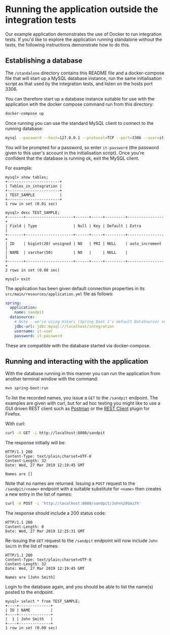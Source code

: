 # Running the application outside the integration tests

Our example application demonstrates the use of Docker to run integration tests. If you'd like to explore the application running standalone without the tests, the following instructions demonstrate how to do this.

## Establishing a database

The `/standalone` directory contains this README file and a docker-compose file that will start up a MySQL database instance, run the same initialisation script as that used by the integration tests, and listen on the hosts port 3306.

You can therefore start up a database instance suitable for use with the application wtih the docker compose command run from this directory:

```bash
docker-compose up
```

Once running you can use the standard MySQL client to connect to the running database:
```bash
mysql --password --host=127.0.0.1 --protocol=TCP --port=3306 --user=it-user integration
```

You will be prompted for a password, so enter `it-password` (the password given to this user's account in the initialisation script). Once you're confident that the database is running ok, exit the MySQL client.

For example:

```console
mysql> show tables;
+-----------------------+
| Tables_in_integration |
+-----------------------+
| TEST_SAMPLE           |
+-----------------------+
1 row in set (0.01 sec)

mysql> desc TEST_SAMPLE;
+-------+---------------------+------+-----+---------+----------------+
| Field | Type                | Null | Key | Default | Extra          |
+-------+---------------------+------+-----+---------+----------------+
| ID    | bigint(20) unsigned | NO   | PRI | NULL    | auto_increment |
| NAME  | varchar(50)         | NO   |     | NULL    |                |
+-------+---------------------+------+-----+---------+----------------+
2 rows in set (0.00 sec)

mysql> exit
```

The application has been given default connection properties in its `src/main/resources/application.yml` file as follows:

```yaml
spring:
  application:
    name: sandpit
  datasource:
    # Note - we're using Hikari (Spring Boot 2's default DataSource) so jdbc-url not url
    jdbc-url: jdbc:mysql://localhost/integration
    username: it-user
    password: it-password
```

These are compatible with the database started via docker-compose. 

## Running and interacting with the application

With the database running in this manner you can run the application from another terminal window with the command:

```bash
mvn spring-boot:run
```

To list the recorded names, you issue a `GET` to the `/sandpit` endpoint. The examples are given with curl, but for ad hoc testing you might like to use a GUI driven REST client such as [Postman](https://www.getpostman.com/) or the [REST Client](https://addons.mozilla.org/en-US/firefox/addon/restclient/) plugin for Firefox.

With curl:
```bash
curl -X GET -i http://localhost:8080/sandpit
```

The response initially will be:
```http
HTTP/1.1 200 
Content-Type: text/plain;charset=UTF-8
Content-Length: 32
Date: Wed, 27 Mar 2019 12:19:45 GMT

Names are []
```

Note that no names are returned. Issuing a `POST` request to the `/sandpit/<name>` endpoint with a suitable substitute for `<name>` then creates a new entry in the list of names:

```bash
curl -X POST -i 'http://localhost:8080/sandpit/John%20Smith'
```

The response should include a 200 status code:

```http
HTTP/1.1 200 
Content-Length: 0
Date: Wed, 27 Mar 2019 12:25:31 GMT

```

Re-issuing the `GET` request to the `/sandpit` endpoint will now include `John Smith` in the list of names:

```http
HTTP/1.1 200 
Content-Type: text/plain;charset=UTF-8
Content-Length: 32
Date: Wed, 27 Mar 2019 12:19:45 GMT

Names are [John Smith]
```

Login to the database again, and you should be able to list the name(s) posted to the endpoint.

```
mysql> select * from TEST_SAMPLE;
+----+--------------+
| ID | NAME         |
+----+--------------+
|  1 | John Smith   |
+----+--------------+
1 row in set (0.00 sec)
```


